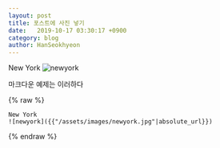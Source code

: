 ```yaml
---
layout: post
title: 포스트에 사진 넣기
date:   2019-10-17 03:30:17 +0900
category: blog
author: HanSeokhyeon
---
```


New York
![newyork]({{"/assets/images/newyork.jpg"|absolute_url}})

마크다운 예제는 이러하다

{% raw %}
```
New York
![newyork]({{"/assets/images/newyork.jpg"|absolute_url}})
```
{% endraw %}
